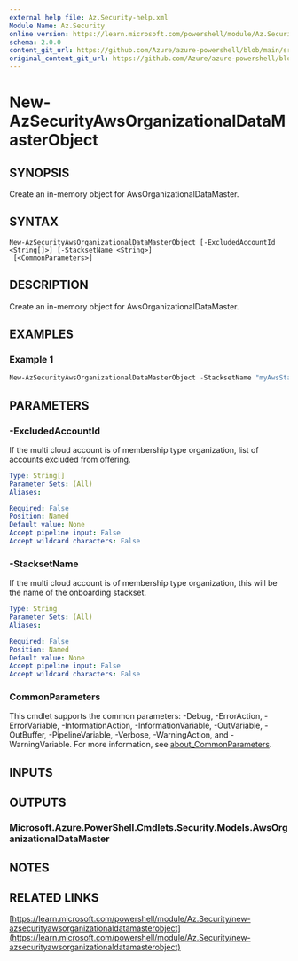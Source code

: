 ```yaml
---
external help file: Az.Security-help.xml
Module Name: Az.Security
online version: https://learn.microsoft.com/powershell/module/Az.Security/new-azsecurityawsorganizationaldatamasterobject
schema: 2.0.0
content_git_url: https://github.com/Azure/azure-powershell/blob/main/src/Security/Security/help/New-AzSecurityAwsOrganizationalDataMasterObject.md
original_content_git_url: https://github.com/Azure/azure-powershell/blob/main/src/Security/Security/help/New-AzSecurityAwsOrganizationalDataMasterObject.md
---
```


# New-AzSecurityAwsOrganizationalDataMasterObject

## SYNOPSIS
Create an in-memory object for AwsOrganizationalDataMaster.

## SYNTAX

```
New-AzSecurityAwsOrganizationalDataMasterObject [-ExcludedAccountId <String[]>] [-StacksetName <String>]
 [<CommonParameters>]
```

## DESCRIPTION
Create an in-memory object for AwsOrganizationalDataMaster.

## EXAMPLES

### Example 1
```powershell
New-AzSecurityAwsOrganizationalDataMasterObject -StacksetName "myAwsStackSet" -ExcludedAccountId "123456789012"
```

## PARAMETERS

### -ExcludedAccountId
If the multi cloud account is of membership type organization, list of accounts excluded from offering.

```yaml
Type: String[]
Parameter Sets: (All)
Aliases:

Required: False
Position: Named
Default value: None
Accept pipeline input: False
Accept wildcard characters: False
```

### -StacksetName
If the multi cloud account is of membership type organization, this will be the name of the onboarding stackset.

```yaml
Type: String
Parameter Sets: (All)
Aliases:

Required: False
Position: Named
Default value: None
Accept pipeline input: False
Accept wildcard characters: False
```

### CommonParameters
This cmdlet supports the common parameters: -Debug, -ErrorAction, -ErrorVariable, -InformationAction, -InformationVariable, -OutVariable, -OutBuffer, -PipelineVariable, -Verbose, -WarningAction, and -WarningVariable. For more information, see [about_CommonParameters](http://go.microsoft.com/fwlink/?LinkID=113216).

## INPUTS

## OUTPUTS

### Microsoft.Azure.PowerShell.Cmdlets.Security.Models.AwsOrganizationalDataMaster
## NOTES

## RELATED LINKS

[https://learn.microsoft.com/powershell/module/Az.Security/new-azsecurityawsorganizationaldatamasterobject](https://learn.microsoft.com/powershell/module/Az.Security/new-azsecurityawsorganizationaldatamasterobject)
